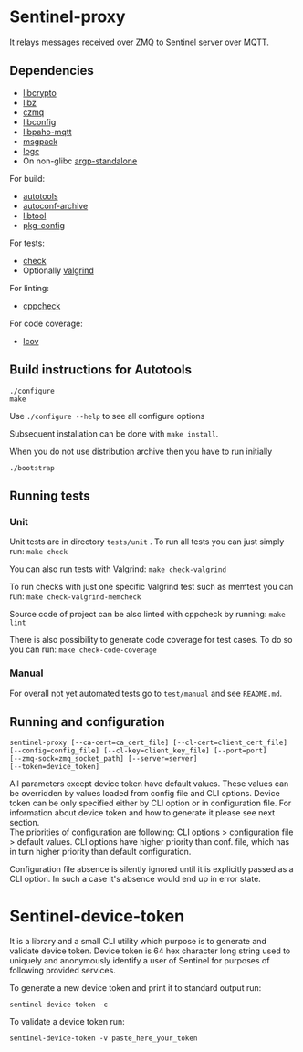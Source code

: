 # Sentinel-proxy

It relays messages received over ZMQ to Sentinel server over MQTT.

## Dependencies

 - [libcrypto](https://github.com/openssl/openssl)
 - [libz](https://github.com/madler/zlib)
 - [czmq](https://github.com/zeromq/czmq)
 - [libconfig](https://github.com/hyperrealm/libconfig)
 - [libpaho-mqtt](https://github.com/eclipse/paho.mqtt.c)
 - [msgpack](https://github.com/msgpack/msgpack-c)
 - [logc](https://gitlab.nic.cz/turris/logc)
 - On non-glibc [argp-standalone](http://www.lysator.liu.se/~nisse/misc)

For build:
 - [autotools](https://www.gnu.org/software/automake/manual/html_node/Autotools-Introduction.html)
 - [autoconf-archive](https://www.gnu.org/software/autoconf-archive/Introduction.html)
 - [libtool](https://www.gnu.org/software/libtool/)
 - [pkg-config](https://www.freedesktop.org/wiki/Software/pkg-config/)

For tests:
 - [check](https://libcheck.github.io/check)
 - Optionally [valgrind](http://www.valgrind.org)

For linting:
 - [cppcheck](https://github.com/danmar/cppcheck)

For code coverage:
 - [lcov](http://ltp.sourceforge.net/coverage/lcov.php)

## Build instructions for Autotools

```
./configure
make
```
Use `./configure --help` to see all configure options

Subsequent installation can be done with `make install`.

When you do not use distribution archive then you have to run initially
```
./bootstrap
```

## Running tests

### Unit

Unit tests are in directory `tests/unit` . To run all tests you can just simply run:
`make check`

You can also run tests with Valgrind:
`make check-valgrind`

To run checks with just one specific Valgrind test such as memtest you can run:
`make check-valgrind-memcheck`

Source code of project can be also linted with cppcheck by running:
`make lint`

There is also possibility to generate code coverage for test cases. To do so you
can run:
`make check-code-coverage`

### Manual
For overall not yet automated tests go to `test/manual` and see `README.md`.

## Running and configuration

```
sentinel-proxy [--ca-cert=ca_cert_file] [--cl-cert=client_cert_file]
[--config=config_file] [--cl-key=client_key_file] [--port=port]
[--zmq-sock=zmq_socket_path] [--server=server]
[--token=device_token] 
```

All parameters except device token have default values.
These values can be overridden by values loaded from config file and CLI options. 
Device token can be only specified either by CLI option or in configuration file.
For information about device token and how to generate it please see next section.  
The priorities of configuration are following:
CLI options > configuration file > default values.
CLI options have higher priority than conf. file, which has in turn higher
priority than default configuration.

Configuration file absence is silently ignored until it is explicitly passed as
a CLI option. In such a case it's absence would end up in error state.

# Sentinel-device-token

It is a library and a small CLI utility which purpose is to generate and validate
device token. Device token is 64 hex character long string used to uniquely
and anonymously identify a user of Sentinel for purposes of following provided
services.

To generate a new device token and print it to standard output run:
```
sentinel-device-token -c
```

To validate a device token run:
```
sentinel-device-token -v paste_here_your_token
```
